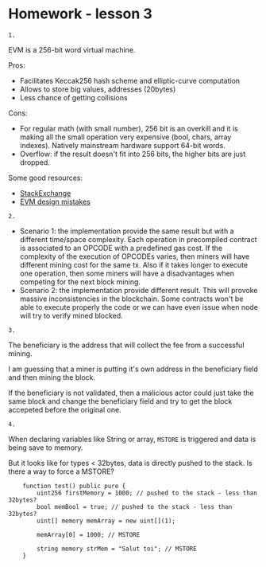 # Homework - lesson 3
```
1. 
```
EVM is a 256-bit word virtual machine.

Pros:
* Facilitates Keccak256 hash scheme and elliptic-curve computation
* Allows to store big values, addresses (20bytes)
* Less chance of getting collisions


Cons:
* For regular math (with small number), 256 bit is an overkill and it is making all the small operation very expensive (bool, chars, array indexes). Natively mainstream hardware support 64-bit words.
* Overflow: if the result doesn't fit into 256 bits, the higher bits are just dropped.

Some good resources:
* [StackExchange](https://ethereum.stackexchange.com/questions/49628/wouldnt-a-64bit-based-evm-be-more-efficient-on-the-ethereum-ecosystem)
* [EVM design mistakes](https://medium.com/coinmonks/10-evm-design-mistakes-7c9a75a77ee9#:~:text=EVM%20is%20a%20256%2Dbit,result%20that%20is%20mathematically%20incorrect.)

```
2.
```

* Scenario 1: the implementation provide the same result but with a different time/space complexity. Each operation in precompiled contract is associated to an OPCODE with a predefined gas cost. If the complexity of the execution of OPCODEs varies, then miners will have different mining cost for the same tx. Also if it takes longer to execute one operation, then some miners will have a disadvantages when competing for the next block mining.
* Scenario 2: the implementation provide different result. This will provoke massive inconsistencies in the blockchain. Some contracts won't be able to execute properly the code or we can have even issue when node will try to verify mined blocked.

```
3.
```
The beneficiary is the address that will collect the fee from a successful mining.

I am guessing that a miner is putting it's own address in the beneficiary field and then mining the block.

If the beneficiary is not validated, then a malicious actor could just take the same block and change the beneficiary field and try to get the block accepeted before the original one.

```
4.
```
When declaring variables like String or array, `MSTORE` is triggered and data is being save to memory.

But it looks like for types < 32bytes, data is directly pushed to the stack. Is there a way to force a MSTORE?

```
    function test() public pure {
        uint256 firstMemory = 1000; // pushed to the stack - less than 32bytes?
        bool memBool = true; // pushed to the stack - less than 32bytes?
        uint[] memory memArray = new uint[](1);

        memArray[0] = 1000; // MSTORE

        string memory strMem = "Salut toi"; // MSTORE
    }
```